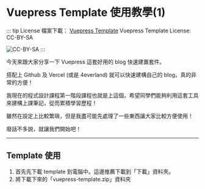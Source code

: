 # Vuepress Template 使用教學(1)

::: tip License
檔案下載： [Vuepress Template](https://drive.google.com/file/d/1ewR0JsHsdt9Jlwn_LdsbclOwmUbEhXYk/view?usp=sharing)
Vuepress Template License: CC-BY-SA

![CC-BY-SA](/images/by-sa.png)
:::

今天來跟大家分享一下 Vuepress 這套好用的 blog 快速建置套件。

搭配上 Github 及 Vercel (或是 4everland) 就可以快速建構自己的 blog，真的非常的方便！

我現在的程式設計課程第一階段課程也就是上這個，希望同學們能夠利用這套工具來建構上課筆記，從而累積學習歷程！

雖然在設定上比較繁瑣，但是我盡可能先處理了一些東西讓大家比較方便使用！

廢話不多說，就讓我們開始吧！

---

## Template 使用

1. 首先先下載 template 到電腦中。這邊推薦下載到「下載」資料夾。
2. 將下載下來的「vuepress-template.zip」資料夾
